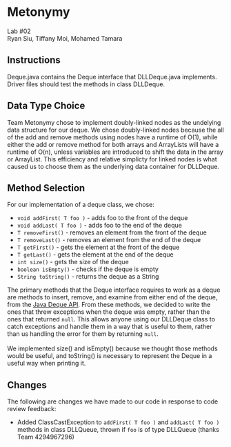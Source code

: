 # Metonymy

Lab #02<br>
Ryan Siu, Tiffany Moi, Mohamed Tamara

## Instructions

Deque.java contains the Deque interface that DLLDeque.java implements. Driver files should test the methods in class DLLDeque.

## Data Type Choice

Team Metonymy chose to implement doubly-linked nodes as the undelying data structure for our deque. We chose doubly-linked nodes because the all of the add and remove methods using nodes have a runtime of O(1), while either the add or remove method for both arrays and ArrayLists will have a runtime of O(n), unless variables are introduced to shift the data in the array or ArrayList. This efficiency and relative simplicty for linked nodes is what caused us to choose them as the underlying data container for DLLDeque.

## Method Selection

For our implementation of a deque class, we chose:
* ```void addFirst( T foo )``` - adds foo to the front of the deque
* ```void addLast( T foo )``` - adds foo to the end of the deque
* ```T removeFirst()``` - removes an element from the front of the deque
* ```T removeLast()``` - removes an element from the end of the deque
* ```T getFirst()``` - gets the element at the front of the deque
* ```T getLast()``` - gets the element at the end of the deque
* ```int size()``` - gets the size of the deque
* ```boolean isEmpty()``` - checks if the deque is empty
* ```String toString()``` - returns the deque as a String

The primary methods that the Deque interface requires to work as a deque are methods to insert, remove, and examine from either end of the deque, from the [Java Deque API][1]. From these methods, we decided to write the ones that threw exceptions when the deque was empty, rather than the ones that returned ```null```. This allows anyone using our DLLDeque class to catch exceptions and handle them in a way that is useful to them, rather than us handling the error for them by returning ```null```.
<br><br>
We implemented size() and isEmpty() because we thought those methods would be useful, and toString() is necessary to represent the Deque in a useful way when printing it.

[1]: https://docs.oracle.com/javase/7/docs/api/java/util/Deque.html

## Changes

The following are changes we have made to our code in response to code review feedback:
* Added ClassCastException to ```addFirst( T foo )``` and ```addLast( T foo )``` methods in class DLLQueue, thrown if ```foo``` is of type DLLQueue (thanks Team 4294967296)
